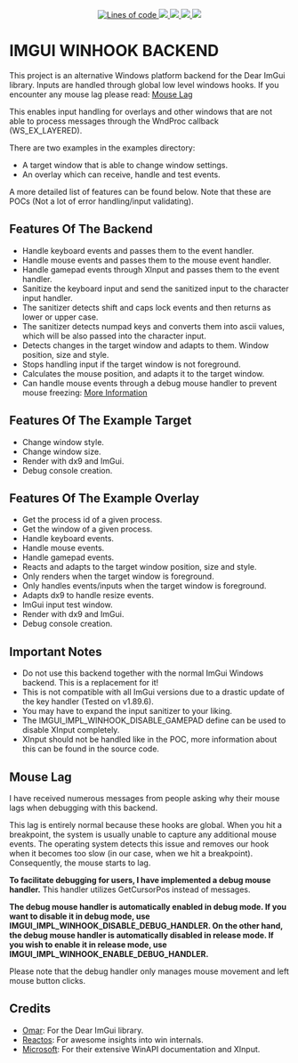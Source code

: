 
 <p align="center"> 
    <a href="#" target="_blank"> <img alt="Lines of code" src="https://img.shields.io/tokei/lines/github/nexusflipp/imgui_winhook"> </a>
    <a href="#" target="_blank"> <img src="https://img.shields.io/github/issues/nexusflipp/imgui_winhook"/> </a>
    <a href="#" target="_blank"> <img src="https://img.shields.io/github/languages/top/nexusflipp/imgui_winhook"/> </a> 
    <a href="#" target="_blank"> <img src="https://img.shields.io/github/last-commit/nexusflipp/imgui_winhook"/> </a> 
    <a href="#" target="_blank"> <img src="https://img.shields.io/github/languages/code-size/nexusflipp/imgui_winhook"/> </a> 
</p>

# IMGUI WINHOOK BACKEND

This project is an alternative Windows platform backend for the Dear ImGui library.
Inputs are handled through global low level windows hooks. If you encounter any mouse lag please read: [Mouse Lag](#Mouse-Lag)

This enables input handling for overlays and other windows that are not able to process messages through the WndProc callback (WS_EX_LAYERED).

There are two examples in the examples directory:

*   A target window that is able to change window settings.
*   An overlay which can receive, handle and test events.

A more detailed list of features can be found below. Note that these are POCs (Not a lot of error handling/input validating).

## Features Of The Backend

*   Handle keyboard events and passes them to the event handler.
*   Handle mouse events and passes them to the mouse event handler.
*   Handle gamepad events through XInput and passes them to the event handler.
*   Sanitize the keyboard input and send the sanitized input to the character input handler.
*   The sanitizer detects shift and caps lock events and then returns as lower or upper case.
*   The sanitizer detects numpad keys and converts them into ascii values, which will be also passed into the character input.
*   Detects changes in the target window and adapts to them. Window position, size and style.
*   Stops handling input if the target window is not foreground.
*   Calculates the mouse position, and adapts it to the target window.
*   Can handle mouse events through a debug mouse handler to prevent mouse freezing: [More Information](#Mouse-Lag)


## Features Of The Example Target

*   Change window style.
*   Change window size.
*   Render with dx9 and ImGui.
*   Debug console creation.


## Features Of The Example Overlay

*   Get the process id of a given process.
*   Get the window of a given process.
*   Handle keyboard events.
*   Handle mouse events.
*   Handle gamepad events.
*   Reacts and adapts to the target window position, size and style.
*   Only renders when the target window is foreground.
*   Only handles events/inputs when the target window is foreground.
*   Adapts dx9 to handle resize events.
*   ImGui input test window.
*   Render with dx9 and ImGui.
*   Debug console creation.


## Important Notes

*   Do not use this backend together with the normal ImGui Windows backend. This is a replacement for it!
*   This is not compatible with all ImGui versions due to a drastic update of the key handler (Tested on v1.89.6).
*   You may have to expand the input sanitizer to your liking.
*   The IMGUI_IMPL_WINHOOK_DISABLE_GAMEPAD define can be used to disable XInput completely.
*   XInput should not be handled like in the POC, more information about this can be found in the source code.


## Mouse Lag

I have received numerous messages from people asking why their mouse lags when debugging with this backend.

This lag is entirely normal because these hooks are global. When you hit a breakpoint, the system is usually unable to capture any additional mouse events. The operating system detects this issue and removes our hook when it becomes too slow (in our case, when we hit a breakpoint). Consequently, the mouse starts to lag.

**To facilitate debugging for users, I have implemented a debug mouse handler.** This handler utilizes GetCursorPos instead of messages.

**The debug mouse handler is automatically enabled in debug mode. If you want to disable it in debug mode, use IMGUI_IMPL_WINHOOK_DISABLE_DEBUG_HANDLER. On the other hand, the debug mouse handler is automatically disabled in release mode. If you wish to enable it in release mode, use IMGUI_IMPL_WINHOOK_ENABLE_DEBUG_HANDLER.**

Please note that the debug handler only manages mouse movement and left mouse button clicks.


## Credits
*   [Omar](https://github.com/ocornut): For the Dear ImGui library.
*   [Reactos](https://reactos.org/): For awesome insights into win internals.
*   [Microsoft](https://learn.microsoft.com/en-us/docs/): For their extensive WinAPI documentation and XInput.

